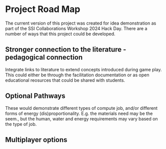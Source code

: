 # Project Road Map

The current version of this project was created for idea demonstration as part of the SSI Collaborations Workshop 2024 Hack Day.
There are a number of ways that this project could be developed.

## Stronger connection to the literature - pedagogical connection
Integrate links to literature to extend concepts introduced during game play.
This could either be through the facilitation documentation or as open educational reosurces that could be shared with students.

## Optional Pathways
These would demonstrate different types of compute job, and/or different forms of energy (dis)proportionality.
E.g. the materials need may be the seem., but the human, water and energy requirements may vary based on the type of job.

## Multiplayer options
